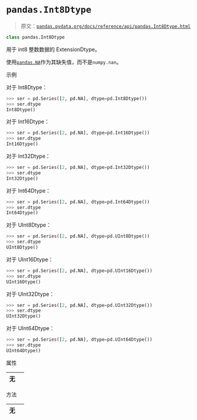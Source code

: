 # `pandas.Int8Dtype`

> 原文：[`pandas.pydata.org/docs/reference/api/pandas.Int8Dtype.html`](https://pandas.pydata.org/docs/reference/api/pandas.Int8Dtype.html)

```py
class pandas.Int8Dtype
```

用于 int8 整数数据的 ExtensionDtype。

使用[`pandas.NA`](https://pandas.pydata.org/docs/reference/api/pandas.NA.html#pandas.NA "pandas.NA")作为其缺失值，而不是`numpy.nan`。

示例

对于 Int8Dtype：

```py
>>> ser = pd.Series([2, pd.NA], dtype=pd.Int8Dtype())
>>> ser.dtype
Int8Dtype() 
```

对于 Int16Dtype：

```py
>>> ser = pd.Series([2, pd.NA], dtype=pd.Int16Dtype())
>>> ser.dtype
Int16Dtype() 
```

对于 Int32Dtype：

```py
>>> ser = pd.Series([2, pd.NA], dtype=pd.Int32Dtype())
>>> ser.dtype
Int32Dtype() 
```

对于 Int64Dtype：

```py
>>> ser = pd.Series([2, pd.NA], dtype=pd.Int64Dtype())
>>> ser.dtype
Int64Dtype() 
```

对于 UInt8Dtype：

```py
>>> ser = pd.Series([2, pd.NA], dtype=pd.UInt8Dtype())
>>> ser.dtype
UInt8Dtype() 
```

对于 UInt16Dtype：

```py
>>> ser = pd.Series([2, pd.NA], dtype=pd.UInt16Dtype())
>>> ser.dtype
UInt16Dtype() 
```

对于 UInt32Dtype：

```py
>>> ser = pd.Series([2, pd.NA], dtype=pd.UInt32Dtype())
>>> ser.dtype
UInt32Dtype() 
```

对于 UInt64Dtype：

```py
>>> ser = pd.Series([2, pd.NA], dtype=pd.UInt64Dtype())
>>> ser.dtype
UInt64Dtype() 
```

属性

| **无** |  |
| --- | --- |

方法

| **无** |  |
| --- | --- |
